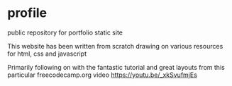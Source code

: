 # profile
public repository for portfolio static site

This website has been written from scratch drawing on various resources for html, css and javascript

Primarily following on with the fantastic tutorial and great layouts from this particular freecodecamp.org video
https://youtu.be/_xkSvufmjEs
